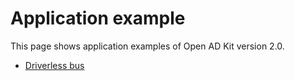 # Application example

This page shows application examples of Open AD Kit version 2.0.

- [Driverless bus](./driverless-bus/index.md)
